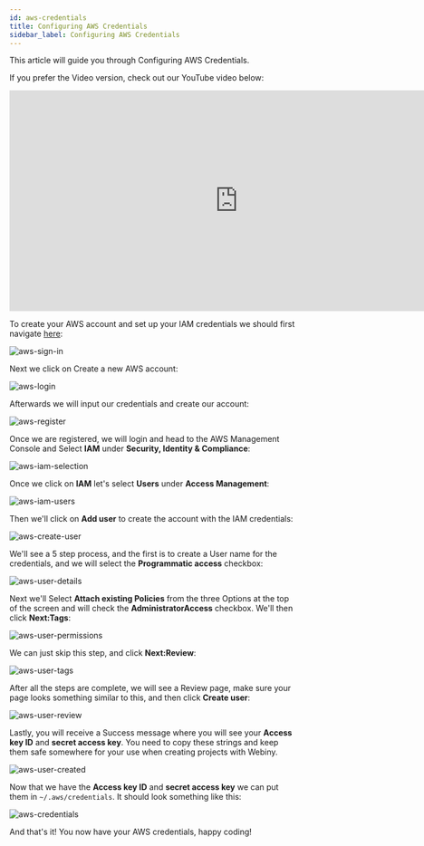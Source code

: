 ```yaml
---
id: aws-credentials
title: Configuring AWS Credentials
sidebar_label: Configuring AWS Credentials
---
```


This article will guide you through Configuring AWS Credentials. 

If you prefer the Video version, check out our YouTube video below:

<iframe width="805" height="390" src="https://www.youtube.com/embed/qmtDRmplMG4" frameborder="0" allowfullscreen></iframe>

To create your AWS account and set up your IAM credentials we should first navigate [here](https://aws.amazon.com/console/):

![aws-sign-in](/img/guides/aws-iam/aws-sign-in.png)

Next we click on Create a new AWS account:

![aws-login](/img/guides/aws-iam/aws-login.png)

Afterwards we will input our credentials and create our account:

![aws-register](/img/guides/aws-iam/aws-register.png)

Once we are registered, we will login and head to the AWS Management Console and Select **IAM** under **Security, Identity & Compliance**:

![aws-iam-selection](/img/guides/aws-iam/aws-iam-selection.png)

Once we click on **IAM** let's select **Users** under **Access Management**:

![aws-iam-users](/img/guides/aws-iam/aws-iam-users.png)

Then we'll click on **Add user** to create the account with the IAM credentials:

![aws-create-user](/img/guides/aws-iam/aws-create-user.png)

We'll see a 5 step process, and the first is to create a User name for the credentials, and we will select the **Programmatic access** checkbox:

![aws-user-details](/img/guides/aws-iam/aws-user-details.png)

Next we'll Select **Attach existing Policies** from the three Options at the top of the screen and will check the **AdministratorAccess** checkbox. We'll then click **Next:Tags**:

![aws-user-permissions](/img/guides/aws-iam/aws-user-permissions.png)

We can just skip this step, and click **Next:Review**:

![aws-user-tags](/img/guides/aws-iam/aws-user-tags.png)

After all the steps are complete, we will see a Review page, make sure your page looks something similar to this, and then click **Create user**:

![aws-user-review](/img/guides/aws-iam/aws-user-review.png)

Lastly, you will receive a Success message where you will see your **Access key ID** and **secret access key**. You need to copy these strings and keep them safe somewhere for your use when creating projects with Webiny.

![aws-user-created](/img/guides/aws-iam/aws-user-created.png)

Now that we have the **Access key ID** and **secret access key** we can put them in `~/.aws/credentials`. It should look something like this:

![aws-credentials](/img/guides/aws-iam/aws-credentials.png)

And that's it! You now have your AWS credentials, happy coding!